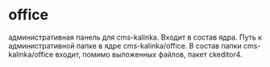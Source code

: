 # office
административная панель для cms-kalinka. Входит в состав ядра. Путь к административной папке в ядре cms-kalinka/office. В состав папки cms-kalinka/office входит, помимо выложенных файлов, пакет ckeditor4.
